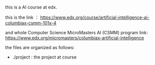 this is a AI course at edx.

this is the link ： https://www.edx.org/course/artificial-intelligence-ai-columbiax-csmm-101x-4

and whole Computer Science MicroMasters AI (CSMM) program link: https://www.edx.org/micromasters/columbiax-artificial-intelligence

the files are organized as follows:

- ./project : the project at course
 